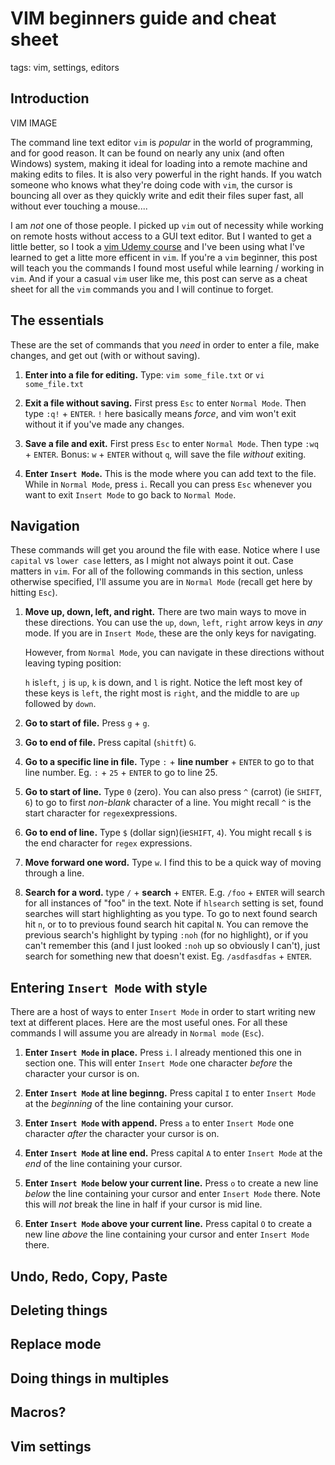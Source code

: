 # VIM beginners guide and cheat sheet

tags: vim, settings, editors

## Introduction

VIM IMAGE

The command line text editor `vim` is *popular* in the world of programming,
and for good reason. It can be found on nearly any unix (and often Windows)
system, making it ideal for loading into a remote machine and making edits
to files. It is also very powerful in the right hands. If you watch someone
who knows what they're doing code with `vim`, the cursor is bouncing all over
as they quickly write and edit their files super fast, all without
ever touching a mouse....

I am *not* one of those people. I picked up `vim` out of necessity while
working on remote hosts without access to a GUI text editor. But I wanted to
get a little better, so I took a
[vim Udemy course](https://www.udemy.com/course/vim-commands-cheat-sheet/)
and I've been using what I've learned to get a litte more efficent in `vim`.
If you're a `vim` beginner, this post will teach you the commands I found
most useful while learning / working in `vim`. And if your a casual `vim` user
like me, this post can serve as a cheat sheet for all the `vim` commands you
and I will continue to forget.

## The essentials

These are the set of commands that you *need* in order to enter a file,
make changes, and get out (with or without saving).

1. **Enter into a file for editing.**
   Type: `vim some_file.txt` or `vi some_file.txt`

2. **Exit a file without saving.** First press `Esc` to enter `Normal Mode`.
   Then type `:q!` + `ENTER`. `!` here basically means *force*, and vim
   won't exit without it if you've made any changes.

3. **Save a file and exit.** First press `Esc` to enter `Normal Mode`.
   Then type `:wq` + `ENTER`. Bonus: `w` + `ENTER` without `q`,
   will save the file *without* exiting.

4. **Enter `Insert Mode`.** This is the mode where you can add text to the file.
   While in `Normal Mode`, press `i`. Recall you can press `Esc` whenever you
   want to exit `Insert Mode` to go back to `Normal Mode`.

## Navigation

These commands will get you around the file with ease. Notice where I use
`capital` vs `lower case` letters, as I might not always point it out.
Case matters in `vim`. For all of the following commands in this section,
unless otherwise specified, I'll assume you are in `Normal Mode`
(recall get here by hitting `Esc`).

1. **Move up, down, left, and right.** There are two main ways to move in
   these directions. You can use the `up`, `down`, `left`, `right` arrow
   keys in *any* mode. If you are in `Insert Mode`, these are the only keys
   for navigating.

   However, from `Normal Mode`, you can navigate in these directions
   without leaving typing position:

   `h` is`left`, `j` is `up`, `k` is down, and `l` is right. Notice the
   left most key of these keys is `left`, the right most is `right`, and
   the middle to are `up` followed by `down`.

2. **Go to start of file.** Press `g` + `g`.

3. **Go to end of file.** Press capital (`shitft`) `G`.

4. **Go to a specific line in file.** Type `:` + **line number** + `ENTER`
   to go to that line number. Eg. `:` + `25` + `ENTER` to go to line 25.

5. **Go to start of line.** Type `0` (zero). You can also press `^` (carrot)
   (ie `SHIFT`, `6`) to go to first *non-blank* character of a line.
   You might recall `^` is the start character for `regex`expressions.

6. **Go to end of line.**  Type `$` (dollar sign)(ie`SHIFT`, `4`).
   You might recall `$` is the end character for `regex` expressions.

7. **Move forward one word.**  Type `w`. I find this
   to be a quick way of moving through a line.

8. **Search for a word.**  type `/` + **search** + `ENTER`.
   E.g. `/foo` + `ENTER` will search for all instances of "foo" in the text.
   Note if `hlsearch` setting is set, found searches will start highlighting
   as you type. To go to next found search hit `n`, or to to previous found
   search hit capital `N`. You can remove the previous search's highlight by
   typing `:noh` (for no highlight), or if you can't remember this (and I just
   looked `:noh` up so obviously I can't), just search for something new that
   doesn't exist. Eg. `/asdfasdfas` + `ENTER`.

## Entering `Insert Mode` with style

There are a host of ways to enter `Insert Mode` in order to start writing
new text at different places. Here are the most useful ones. For all these
commands I will assume you are already in `Normal mode` (`Esc`).

1. **Enter `Insert Mode` in place.** Press `i`. I already mentioned this one
   in section one. This will enter `Insert Mode` one character *before* the
   character your cursor is on.

2. **Enter `Insert Mode` at line beginng.** Press capital `I` to enter 
   `Insert Mode` at the *beginning* of the line containing your cursor.

3. **Enter `Insert Mode` with append.** Press `a` to enter `Insert Mode` one
   character *after* the character your cursor is on.

4. **Enter `Insert Mode` at line end.** Press capital `A`
   to enter `Insert Mode` at the *end* of the line containing your cursor.

5. **Enter `Insert Mode` below your current line.** Press `o` to create
   a new line *below* the line containing your cursor and enter `Insert Mode`
   there. Note this will *not* break the line in half if your cursor is mid line.

6. **Enter `Insert Mode` above your current line.** Press capital `O` to
   create a new line *above* the line containing your cursor and enter
   `Insert Mode` there.

## Undo, Redo, Copy, Paste

## Deleting things

## Replace mode

## Doing things in multiples

## Macros?

## Vim settings
